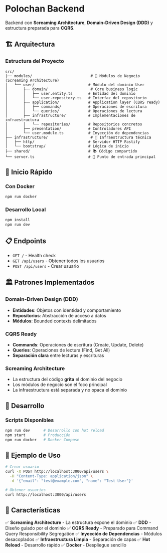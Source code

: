 # Polochan Backend

Backend con **Screaming Architecture**, **Domain-Driven Design (DDD)** y estructura preparada para **CQRS**.

## 🏗️ Arquitectura

### Estructura del Proyecto

```
src/
├── modules/                          # 🎯 Módulos de Negocio (Screaming Architecture)
│   └── user/                        # Módulo del dominio User
│       ├── domain/                   # Core business logic
│       │   ├── user.entity.ts       # Entidad del dominio
│       │   └── user.repository.ts   # Interfaz del repositorio
│       ├── application/             # Application layer (CQRS ready)
│       │   ├── commands/            # Operaciones de escritura
│       │   └── queries/             # Operaciones de lectura
│       ├── infrastructure/          # Implementaciones de infraestructura
│       │   └── repositories/        # Repositorios concretos
│       ├── presentation/            # Controladores API
│       └── user.module.ts           # Inyección de dependencias
├── infrastructure/                   # 🔧 Infraestructura técnica
│   ├── http/                        # Servidor HTTP Fastify
│   └── bootstrap/                   # Lógica de inicio
├── shared/                          # 📚 Código compartido
└── server.ts                        # 🚀 Punto de entrada principal
```

## 🚀 Inicio Rápido

### Con Docker
```bash
npm run docker
```

### Desarrollo Local
```bash
npm install
npm run dev
```

## 📋 Endpoints

- `GET /` - Health check
- `GET /api/users` - Obtener todos los usuarios
- `POST /api/users` - Crear usuario

## 🏛️ Patrones Implementados

### Domain-Driven Design (DDD)
- **Entidades**: Objetos con identidad y comportamiento
- **Repositorios**: Abstracción de acceso a datos
- **Módulos**: Bounded contexts delimitados

### CQRS Ready
- **Commands**: Operaciones de escritura (Create, Update, Delete)
- **Queries**: Operaciones de lectura (Find, Get All)
- **Separación clara** entre lecturas y escrituras

### Screaming Architecture
- La estructura del código **grita** el dominio del negocio
- Los módulos de negocio son el foco principal
- La infraestructura está separada y no opaca el dominio

## 🔧 Desarrollo

### Scripts Disponibles
```bash
npm run dev      # Desarrollo con hot reload
npm start        # Producción
npm run docker   # Docker Compose
```

## 📝 Ejemplo de Uso

```bash
# Crear usuario
curl -X POST http://localhost:3000/api/users \
  -H "Content-Type: application/json" \
  -d '{"email": "test@example.com", "name": "Test User"}'

# Obtener usuarios
curl http://localhost:3000/api/users
```

## 🚀 Características

✅ **Screaming Architecture** - La estructura expone el dominio
✅ **DDD** - Diseño guiado por el dominio
✅ **CQRS Ready** - Preparado para Command Query Responsibility Segregation
✅ **Inyección de Dependencias** - Módulos desacoplados
✅ **Infraestructura Limpia** - Separación de capas
✅ **Hot Reload** - Desarrollo rápido
✅ **Docker** - Despliegue sencillo